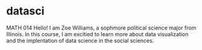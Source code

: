 # datasci
MATH 014
Hello! I am Zoe Williams, a sophmore political science major from Illinois. In this course, I am excitied to learn more about data visualization and the implentation of data science in the social sciences.

